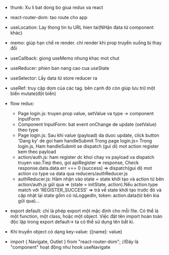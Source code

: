 - thunk: Xu li bat dong bo giua redux va react
- react-router-dom: tao route cho app
- useLocation: Lay thong tin tu URL hien tai(NHận đata từ component khác)
- memo: giúp hạn chế re render. chỉ render khi prop truyền xuống bị thay đổi
- useCallback: giong useMemo nhung khac mot chut
- useReducer: phien ban nang cao cua useState
- useSelector: Lấy data từ store reducer ra
- useRef: truy cập dom của các tag. bên cạnh đó còn giúp lưu trữ một biến mutate(đột biến)

- flow redux:

  - Page login.js: truyen prop value, setValue va type -> component InputForm
  - Component InputForm: bat event onChange de update (setValue) theo type
  - Page login.js: Sau khi value (payload) da duoc update, click button 'Dang ky' de goi ham handleSubmit Trong page login.js> Trong login.js, Ham handleSubmit se dispatch (gui di) mot action register kem theo payload
  - action/auth.js: ham register dc khoi chay vs payload va dispatch truyen vao.Tiep theo, goi apiRegister => response, Check response.data.data.err === 0 (success) => dispatch(gui di) mot action co type va data qua reducers/authReducer.js
  - authReducer.js: Hàm nhận vào state = state khởi tạo và action từ bên action/auth.js gửi qua => (state = initState, action).Nếu action.type match với 'REGISTER_SUCCESS' => trả về state khởi tạo trước đó và cập nhật lại state gồm có isLoggedIn, token: action.data(từ bên kia gửi qua)...

- export default: chỉ là phép export một mặc định cho mỗi file. Có thể là một function, một class, hoặc một object. Việc đặt tên import hoàn toàn độc lập trong export default-> ta có thể sử dụng tên bất kì.

- Khi truyền object có dạng key-value: {[name]: value}

- import { Navigate, Outlet } from "react-router-dom"; //Đây là "component" hoạt động như hook useNavigate
